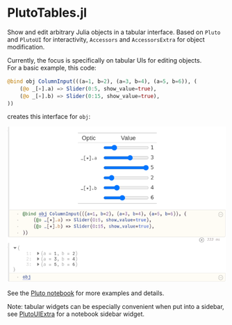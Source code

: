 # PlutoTables.jl

Show and edit arbitrary Julia objects in a tabular interface. Based on `Pluto` and `PlutoUI` for interactivity, `Accessors` and `AccessorsExtra` for object modification.

Currently, the focus is specifically on tabular UIs for editing objects. \
For a basic example, this code:
```julia
@bind obj ColumnInput(((a=1, b=2), (a=3, b=4), (a=5, b=6)), (
	(@o _[∗].a) => Slider(0:5, show_value=true),
	(@o _[∗].b) => Slider(0:15, show_value=true),
))
```
creates this interface for `obj`:

![](examples/simpleui.png)

See the [Pluto notebook](https://aplavin.github.io/PlutoTables.jl/examples/notebook.html) for more examples and details.

Note: tabular widgets can be especially convenient when put into a sidebar, see [PlutoUIExtra](https://gitlab.com/aplavin/PlutoUIExtra.jl) for a notebook sidebar widget.
